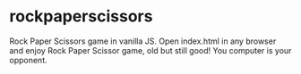 # rockpaperscissors
Rock Paper Scissors game in vanilla JS. 
Open index.html in any browser and enjoy Rock Paper Scissor game, old but still good! You computer is your opponent.
